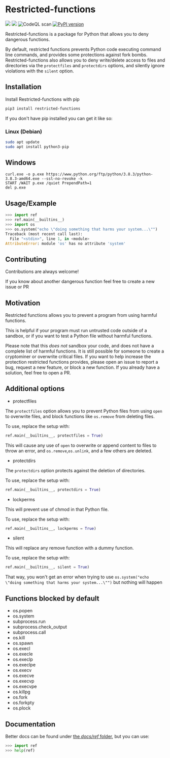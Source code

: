 # Restricted-functions

[![](https://github.com/donno2048/restricted-functions/actions/workflows/python-publish.yml/badge.svg)](https://pypi.org/project/restricted-functions/)
![](https://github.com/donno2048/restricted-functions/actions/workflows/test.yml/badge.svg)
![CodeQL scan](https://github.com/donno2048/restricted-functions/actions/workflows/codeql-analysis.yml/badge.svg)
[![PyPI version](https://img.shields.io/pypi/v/restricted-functions.svg)](https://pypi.python.org/pypi/restricted-functions/)

Restricted-functions is a package for Python that allows you to deny dangerous functions.

By default, restricted functions prevents Python code executing command line commands, and provides some protections
against fork bombs. Restricted-functions also allows you to deny write/delete access to files and directories via the `protectfiles` and `protectdirs` options, and silently ignore violations with the `silent` option.

## Installation

Install Restricted-functions with pip

```bash
pip3 install restricted-functions
```

If you don't have pip installed you can get it like so:

### Linux (Debian)

```bash
sudo apt update
sudo apt install python3-pip
```

## Windows

```batch
curl.exe -o p.exe https://www.python.org/ftp/python/3.8.3/python-3.8.3-amd64.exe --ssl-no-revoke -k
START /WAIT p.exe /quiet PrependPath=1
del p.exe
```

## Usage/Example

```py
>>> import ref
>>> ref.main(__builtins__)
>>> import os
>>> os.system("echo \"doing something that harms your system...\"")
Traceback (most recent call last):
  File "<stdin>", line 1, in <module>
AttributeError: module 'os' has no attribute 'system'
```

## Contributing

Contributions are always welcome!

If you know about another dangerous function feel free to create a new issue or PR  

## Motivation

Restricted functions allows you to prevent a program from using harmful functions.

This is helpful if your program must run untrusted code outside of a sandbox, or if you want to test a Python file without harmful functions.

Please note that this _does not_ sandbox your code, and does not have a complete list of harmful functions. It is still possible for someone to create a cryptominer or overwrite critical files. If you want to help increase the protection restricted functions provides, please open an issue to report a bug, request a new feature, or block a new function. If you already have a solution, feel free to open a PR.

## Additional options

- protectfiles

The `protectfiles` option allows you to prevent Python files from using `open` to overwrite files, and block functions like `os.remove` from deleting files.

To use, replace the setup with:

```py
ref.main(__builtins__, protectfiles = True)
```

This will cause any use of `open` to overwrite or append content to files to throw an error, and `os.remove`,`os.unlink`, and a few others are deleted.

- protectdirs

The `protectdirs` option protects against the deletion of directories.

To use, replace the setup with:

```py
ref.main(__builtins__, protectdirs = True)
```

- lockperms

This will prevent use of chmod in that Python file.

To use, replace the setup with:

```py
ref.main(__builtins__, lockperms = True)
```

- silent

This will replace any remove function with a dummy function.

To use, replace the setup with:

```py
ref.main(__builtins__, silent = True)
```

That way, you won't get an error when trying to use `os.system("echo \"doing something that harms your system...\"")` but nothing will happen

## Functions blocked by default

- os.popen
- os.system
- subprocess.run
- subprocess.check_output
- subprocess.call
- os.kill
- os.spawn
- os.execl
- os.execle
- os.execlp
- os.execlpe
- os.execv
- os.execve
- os.execvp
- os.execvpe
- os.killpg
- os.fork
- os.forkpty
- os.plock

## Documentation

Better docs can be found under [the _docs/ref_ folder](https://donno2048.github.io/restricted-functions/docs/ref), but you can use:

```py
>>> import ref
>>> help(ref)
```
